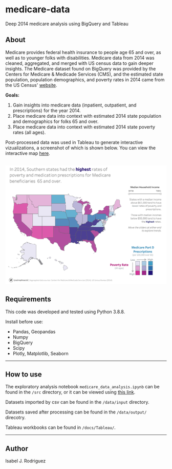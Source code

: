 # medicare-data
Deep 2014 medicare analysis using BigQuery and Tableau

## About 
Medicare provides federal health insurance to people age 65 and over, as well as to younger folks with disabilities. Medicare data from 2014 was cleaned, aggregated, and merged with US census data to gain deeper insights. The Medicare dataset found on BigQuery was provided by the Centers for Medicare & Medicade Services (CMS), and the estimated state population, population demographics, and poverty rates in 2014 came from the US Census' [website](https://www.census.gov/).

**Goals:**
1. Gain insights into medicare data (inpatient, outpatient, and prescriptions) for the year 2014.
2. Place medicare data into context with estimated 2014 state population and demographics for folks 65 and over.
3. Place medicare data into context with estimated 2014 state poverty rates (all ages).

Post-processed data was used in Tableau to generate interactive vizualizations, a screenshot of which is shown below. You can view the interactive map [here](https://public.tableau.com/views/medicare-bivariate-maps/Bivariatemappovertyprescriptions?:language=en-US&:display_count=n&:origin=viz_share_link).

![A geographic map showing the rates of poverty and prescription rates. The title says "Southeastern states have the highest rates of poverty and medication prescriptions"](https://github.com/space-isa/medicare-data/blob/main/docs/figures/bivariate-map.png?raw=true)
---

## Requirements
This code was developed and tested using Python 3.8.8.

Install before use: 
- Pandas, Geopandas
- Numpy 
- BigQuery
- Scipy
- Plotly, Matplotlib, Seaborn
--- 

## How to use
The exploratory analysis notebook ```medicare_data_analysis.ipynb``` can be found in the ```/src``` directory, or it can be viewed using [this link](https://nbviewer.jupyter.org/github/space-isa/medicare-data/blob/main/src/medicare_data_analysis.ipynb).

Datasets imported by csv can be found in the ```/data/input``` directory.

Datasets saved after processing can be found in the ```/data/output/``` direcotry.

Tableau workbooks can be found in ```/docs/Tableau/```.

---

## Author 
Isabel J. Rodriguez 
